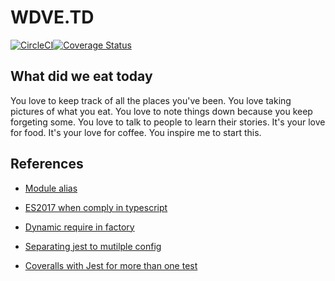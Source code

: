# WDVE.TD

[![CircleCI](https://circleci.com/gh/thestrayed/wdve-td-api.svg?style=svg)](https://circleci.com/gh/thestrayed/wdve-td-api)[![Coverage Status](https://coveralls.io/repos/github/thestrayed/wdve-td-api/badge.svg?branch=dev)](https://coveralls.io/github/thestrayed/wdve-td-api?branch=dev)

## What did we eat today

You love to keep track of all the places you've been. You love taking pictures of what you eat. You love to note things down because you keep forgeting some. You love to talk to people to learn their stories. It's your love for food. It's your love for coffee. You inspire me to start this.

## References

- [Module alias](https://dev.to/lars124/path-aliases-with-typescript-in-nodejs-4353)

- [ES2017 when comply in typescript](https://stackoverflow.com/questions/47995484/whats-the-purpose-of-typescripts-awaiter)

- [Dynamic require in factory](https://mariusschulz.com/blog/typescript-2-4-dynamic-import-expressions)

- [Separating jest to mutilple config](https://medium.com/coding-stones/separating-unit-and-integration-tests-in-jest-f6dd301f399c)

- [Coveralls with Jest for more than one test](https://mariusschulz.com/blog/typescript-2-4-dynamic-import-expressions)
